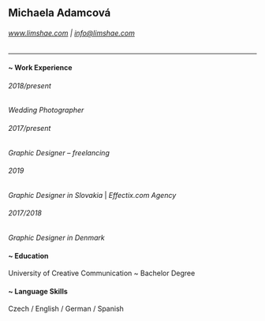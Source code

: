 ## Michaela Adamcová
###### www.limshae.com | info@limshae.com

----

#### ~ Work Experience

###### 2018/present
*Wedding Photographer*

###### 2017/present
*Graphic Designer – freelancing*

###### 2019
*Graphic Designer in Slovakia* | *Effectix.com Agency*

###### 2017/2018
*Graphic Designer in Denmark*

#### ~ Education
University of Creative Communication
~ Bachelor Degree

#### ~ Language Skills
Czech / English / German / Spanish

